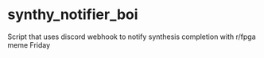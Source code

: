 # synthy_notifier_boi
Script that uses discord webhook to notify synthesis completion with r/fpga meme Friday
